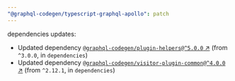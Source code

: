 ```yaml
---
"@graphql-codegen/typescript-graphql-apollo": patch
---
```

dependencies updates:
  - Updated dependency [`@graphql-codegen/plugin-helpers@^5.0.0` ↗︎](https://www.npmjs.com/package/@graphql-codegen/plugin-helpers/v/5.0.0) (from `^3.0.0`, in `dependencies`)
  - Updated dependency [`@graphql-codegen/visitor-plugin-common@^4.0.0` ↗︎](https://www.npmjs.com/package/@graphql-codegen/visitor-plugin-common/v/4.0.0) (from `^2.12.1`, in `dependencies`)
